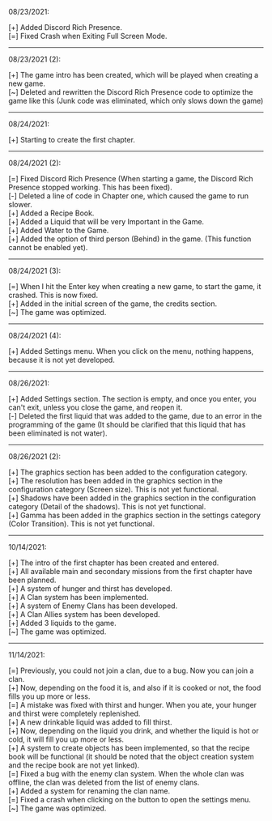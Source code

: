 08/23/2021:

[+] Added Discord Rich Presence.     
[=] Fixed Crash when Exiting Full Screen Mode.     

------------------------

08/23/2021 (2): 

[+] The game intro has been created, which will be played when creating a new game.      
[~] Deleted and rewritten the Discord Rich Presence code to optimize the game like this (Junk code was eliminated, which only slows down the game)      

-------------------------

08/24/2021:

[+] Starting to create the first chapter.       

-------------------------

08/24/2021 (2):

[=] Fixed Discord Rich Presence (When starting a game, the Discord Rich Presence stopped working. This has been fixed).        
[-] Deleted a line of code in Chapter one, which caused the game to run slower.      
[+] Added a Recipe Book.       
[+] Added a Liquid that will be very Important in the Game.       
[+] Added Water to the Game.        
[+] Added the option of third person (Behind) in the game. (This function cannot be enabled yet).          

-------------------------

08/24/2021 (3):

[=] When I hit the Enter key when creating a new game, to start the game, it crashed. This is now fixed.               
[+] Added in the initial screen of the game, the credits section.          
[~] The game was optimized.             

-------------------------

08/24/2021 (4):

[+] Added Settings menu.  When you click on the menu, nothing happens, because it is not yet developed.           

-------------------------

08/26/2021:

[+] Added Settings section. The section is empty, and once you enter, you can't exit, unless you close the game, and reopen it.           
[-] Deleted the first liquid that was added to the game, due to an error in the programming of the game (It should be clarified that this liquid that has been eliminated is not water).               

-------------------------

08/26/2021 (2):

[+] The graphics section has been added to the configuration category.          
[+] The resolution has been added in the graphics section in the configuration category (Screen size). This is not yet functional.            
[+] Shadows have been added in the graphics section in the configuration category (Detail of the shadows). This is not yet functional.             
[+] Gamma has been added in the graphics section in the settings category (Color Transition). This is not yet functional.           

-------------------------

10/14/2021:

[+] The intro of the first chapter has been created and entered.             
[+] All available main and secondary missions from the first chapter have been planned.               
[+] A system of hunger and thirst has developed.                 
[+] A Clan system has been implemented.                 
[+] A system of Enemy Clans has been developed.                
[+] A Clan Allies system has been developed.             
[+] Added 3 liquids to the game.                
[~] The game was optimized.              

-------------------------

11/14/2021:

[=] Previously, you could not join a clan, due to a bug. Now you can join a clan.                
[+] Now, depending on the food it is, and also if it is cooked or not, the food fills you up more or less.            
[=] A mistake was fixed with thirst and hunger. When you ate, your hunger and thirst were completely replenished.          
[+] A new drinkable liquid was added to fill thirst.                 
[+] Now, depending on the liquid you drink, and whether the liquid is hot or cold, it will fill you up more or less.                  
[+] A system to create objects has been implemented, so that the recipe book will be functional (it should be noted that the object creation system and the recipe book are not yet linked).             
[=] Fixed a bug with the enemy clan system. When the whole clan was offline, the clan was deleted from the list of enemy clans.           
[+] Added a system for renaming the clan name.                 
[=] Fixed a crash when clicking on the button to open the settings menu.             
[~] The game was optimized.             
